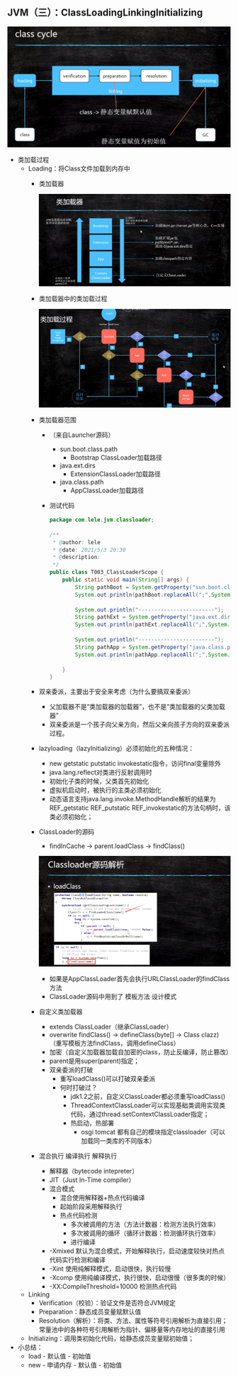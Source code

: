 ## JVM（三）：ClassLoadingLinkingInitializing

![JVM（三）：Class加载过程](./pics/JVM（三）：Class加载过程.png)

- 类加载过程
  - Loading：将Class文件加载到内存中
    - 类加载器

      ![JVM（三）：类加载器](./pics/JVM（三）：类加载器.png)

    - 类加载器中的类加载过程

      ![JVM（三）：类加载器中的类加载过程](./pics/JVM（三）：类加载器中的类加载过程.png)

    - 类加载器范围
      - （来自Launcher源码）
        - sun.boot.class.path
          - Bootstrap ClassLoader加载路径
        - java.ext.dirs
          - ExtensionClassLoader加载路径
        - java.class.path
          - AppClassLoader加载路径

      - 测试代码

        ```java
        package com.lele.jvm.classloader;

        /**
         * @author: lele
         * @date: 2021/5/3 20:30
         * @description:
         */
        public class T003_ClassLoaderScope {
            public static void main(String[] args) {
                String pathBoot = System.getProperty("sun.boot.class.path");
                System.out.println(pathBoot.replaceAll(";",System.lineSeparator()));

                System.out.println("------------------------");
                String pathExt = System.getProperty("java.ext.dirs");
                System.out.println(pathExt.replaceAll(";",System.lineSeparator()));

                System.out.println("------------------------");
                String pathApp = System.getProperty("java.class.path");
                System.out.println(pathApp.replaceAll(";",System.lineSeparator()));

            }
        }
        ```
    - 双亲委派，主要出于安全来考虑（为什么要搞双亲委派）
      - 父加载器不是“类加载器的加载器”，也不是“类加载器的父类加载器”
      - 双亲委派是一个孩子向父亲方向，然后父亲向孩子方向的双亲委派过程。
    - lazyloading（lazyInitializing）必须初始化的五种情况：
      - new getstatic putstatic invokestatic指令，访问final变量除外
      - java.lang.reflect对类进行反射调用时
      - 初始化子类的时候，父类首先初始化
      - 虚拟机启动时，被执行的主类必须初始化
      - 动态语言支持java.lang.invoke.MethodHandle解析的结果为REF_getstatic REF_putstatic REF_invokestatic的方法句柄时，该类必须初始化；
    - ClassLoader的源码
      - findInCache -> parent.loadClass -> findClass()

      ![JVM（三）：Classloader源码解析](./pics/JVM（三）：Classloader源码解析.png)

      - 如果是AppClassLoader首先会执行URLClassLoader的findClass方法
      - ClassLoader源码中用到了 模板方法 设计模式
    - 自定义类加载器
      - extends ClassLoader（继承ClassLoader）
      - overwrite findClass() -> defineClass(byte[] -> Class clazz)（重写模板方法findClass，调用defineClass）
      - 加密（自定义加载器加载自加密的class，防止反编译，防止篡改）
      - parent是用super(parent)指定；
      - 双亲委派的打破
        - 重写loadClass()可以打破双亲委派
        - 何时打破过？
          - jdk1.2之前，自定义ClassLoader都必须重写loadClass()
          - ThreadContextClassLoader可以实现基础类调用实现类代码，通过thread.setContextClassLoader指定；
          - 热启动，热部署
            - osgi tomcat 都有自己的模块指定classloader（可以加载同一类库的不同版本）
    - 混合执行 编译执行 解释执行
      - 解释器（bytecode intepreter）
      - JIT（Just In-Time compiler）
      - 混合模式
        - 混合使用解释器+热点代码编译
        - 起始阶段采用解释执行
        - 热点代码检测
          - 多次被调用的方法（方法计数器：检测方法执行效率）
          - 多次被调用的循环（循环计数器：检测循环执行效率）
          - 进行编译
      - -Xmixed 默认为混合模式，开始解释执行，启动速度较快对热点代码实行检测和编译
      - -Xint 使用纯解释模式，启动很快，执行较慢
      - -Xcomp 使用纯编译模式，执行很快，启动很慢（很多类的时候）
      - -XX:CompileThreshold=10000 检测热点代码
  - Linking
    - Verification（校验）：验证文件是否符合JVM规定
    - Preparation：静态成员变量赋默认值
    - Resolution（解析）：将类、方法、属性等符号引用解析为直接引用；常量池中的各种符号引用解析为指针、偏移量等内存地址的直接引用
  - Initializing：调用类初始化代码<clinit>，给静态成员变量赋初始值；
- 小总结：
  - load - 默认值 - 初始值
  - new - 申请内存 - 默认值 - 初始值
